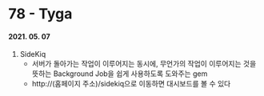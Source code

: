 78 - Tyga
========
#### 2021. 05. 07

1. SideKiq
    - 서버가 돌아가는 작업이 이루어지는 동시에, 무언가의 작업이 이루어지는 것을 뜻하는 Background Job을 쉽게 사용하도록 도와주는 gem
    - http://(홈페이지 주소)/sidekiq으로 이동하면 대시보드를 볼 수 있다